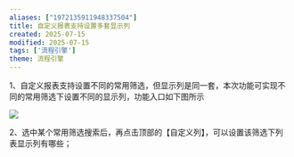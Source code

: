 ```yaml
---
aliases: ["1972135911948337504"]
title: 自定义报表支持设置多套显示列
created: 2025-07-15
modified: 2025-07-15
tags: ['流程引擎']
theme: 流程引擎
---
```


1、自定义报表支持设置不同的常用筛选，但显示列是同一套，本次功能可实现不同的常用筛选下设置不同的显示列，功能入口如下图所示

![](https://myhelpdoc.oss-cn-heyuan.aliyuncs.com/mdimages/9678bfbbe29424772b38a5383a2b8351.jpg)

2、选中某个常用筛选搜索后，再点击顶部的【自定义列】，可以设置该筛选下列表显示列有哪些；

